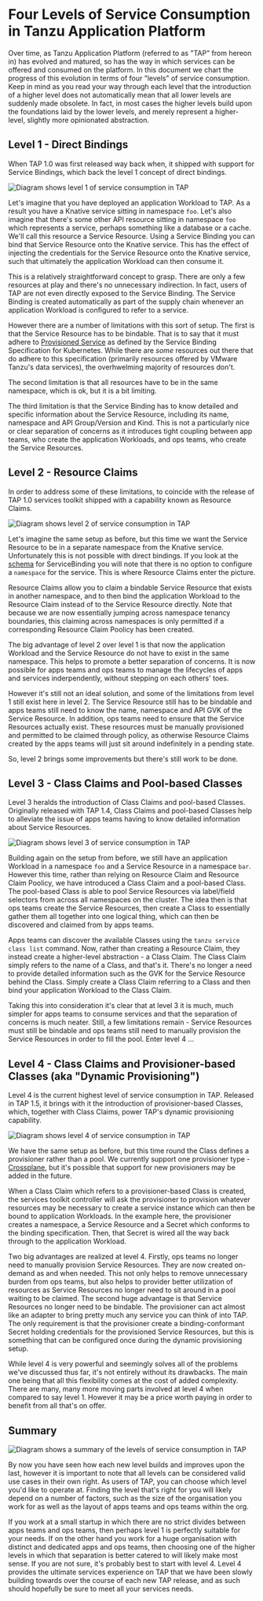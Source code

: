 # Four Levels of Service Consumption in Tanzu Application Platform

Over time, as Tanzu Application Platform (referred to as "TAP" from hereon in) has evolved and matured, so has the way in which services can be offered and consumed on the platform. In this document we chart the progress of this evolution in terms of four "levels" of service consumption. Keep in mind as you read your way through each level that the introduction of a higher level does not automatically mean that all lower levels are suddenly made obsolete. In fact, in most cases the higher levels build upon the foundations laid by the lower levels, and merely represent a higher-level, slightly more opinionated abstraction.

## Level 1 - Direct Bindings

When TAP 1.0 was first released way back when, it shipped with support for Service Bindings, which back the level 1 concept of direct bindings.

![Diagram shows level 1 of service consumption in TAP](../../images/stk-4-levels-1.png)

Let's imagine that you have deployed an application Workload to TAP. As a result you have a Knative service sitting in namespace `foo`. Let's also imagine that there's some other API resource sitting in namespace `foo` which represents a service, perhaps something like a database or a cache. We'll call this resource a Service Resource. Using a Service Binding you can bind that Service Resource onto the Knative service. This has the effect of injecting the credentials for the Service Resource onto the Knative service, such that ultimately the application Workload can then consume it.

This is a relatively straightforward concept to grasp. There are only a few resources at play and there's no unnecessary indirection. In fact, users of TAP are not even directly exposed to the Service Binding. The Service Binding is created automatically as part of the supply chain whenever an application Workload is configured to refer to a service.

However there are a number of limitations with this sort of setup. The first is that the Service Resource has to be bindable. That is to say that it must adhere to [Provisioned Service](https://github.com/servicebinding/spec#provisioned-service) as defined by the Service Binding Specification for Kubernetes. While there are _some_ resources out there that do adhere to this specification (primarily resources offered by VMware Tanzu's data services), the overhwelming majority of resources don't.

The second limitation is that all resources have to be in the same namespace, which is ok, but it is a bit limiting.

The third limitation is that the Service Binding has to know detailed and specific information about the Service Resource, including its name, namespace and API Group/Version and Kind. This is not a particularly nice or clear separation of concerns as it introduces tight coupling between app teams, who create the application Workloads, and ops teams, who create the Service Resources.

## Level 2 - Resource Claims

In order to address some of these limitations, to coincide with the release of TAP 1.0 services toolkit shipped with a capability known as Resource Claims.

![Diagram shows level 2 of service consumption in TAP](../../images/stk-4-levels-2.png)

Let's imagine the same setup as before, but this time we want the Service Resource to be in a separate namespace from the Knative service. Unfortunately this is not possible with direct bindings. If you look at the [schema](https://github.com/servicebinding/spec#resource-type-schema-1) for ServiceBinding you will note that there is no option to configure a `namespace` for the service. This is where Resource Claims enter the picture.

Resource Claims allow you to claim a bindable Service Resource that exists in another namespace, and to then bind the application Workload to the Resource Claim instead of to the Service Resource directly. Note that because we are now essentially jumping across namespace tenancy boundaries, this claiming across namespaces is only permitted if a corresponding Resource Claim Poolicy has been created.

The big advantage of level 2 over level 1 is that now the application Workload and the Service Resource do not have to exist in the same namespace. This helps to promote a better separation of concerns. It is now possible for apps teams and ops teams to manage the lifecycles of apps and services inderpendently, without stepping on each others' toes.

However it's still not an ideal solution, and some of the limitations from level 1 still exist here in level 2. The Service Resource still has to be bindable and apps teams still need to know the name, namespace and API GVK of the Service Resource. In addition, ops teams need to ensure that the Service Resources actually exist. These resources must be manually provisioned and permitted to be claimed through policy, as otherwise Resource Claims created by the apps teams will just sit around indefinitely in a pending state.

So, level 2 brings some improvements but there's still work to be done.

## Level 3 - Class Claims and Pool-based Classes

Level 3 heralds the introduction of Class Claims and pool-based Classes. Originally released with TAP 1.4, Class Claims and pool-based Classes help to alleviate the issue of apps teams having to know detailed information about Service Resources.

![Diagram shows level 3 of service consumption in TAP](../../images/stk-4-levels-3.png)

Building again on the setup from before, we still have an application Workload in a namespace `foo` and a Service Resource in a namespace `bar`. However this time, rather than relying on Resource Claim and Resource Claim Poolicy, we have introduced a Class Claim and a pool-based Class. The pool-based Class is able to pool Service Resources via label/field selectors from across all namespaces on the cluster. The idea then is that ops teams create the Service Resources, then create a Class to essentially gather them all together into one logical thing, which can then be discovered and claimed from by apps teams.

Apps teams can discover the available Classes using the `tanzu service class list` command. Now, rather than creating a Resource Claim, they instead create a higher-level abstraction - a Class Claim. The Class Claim simply refers to the name of a Class, and that's it. There's no longer a need to provide detailed information such as the GVK for the Service Resource behind the Class. Simply create a Class Claim referring to a Class and then bind your application Workload to the Class Claim.

Taking this into consideration it's clear that at level 3 it is much, much simpler for apps teams to consume services and that the separation of concerns is much neater. Still, a few limitations remain - Service Resources must still be bindable and ops teams still need to manually provision the Service Resources in order to fill the pool. Enter level 4 ...

## Level 4 - Class Claims and Provisioner-based Classes (aka "Dynamic Provisioning")

Level 4 is the current highest level of service consumption in TAP. Released in TAP 1.5, it brings with it the introduction of provisioner-based Classes, which, together with Class Claims, power TAP's dynamic provisioning capability.

![Diagram shows level 4 of service consumption in TAP](../../images/stk-4-levels-4.png)

We have the same setup as before, but this time round the Class defines a provisioner rather than a pool. We currently support one provisioner type - [Crossplane](https://www.crossplane.io/), but it's possible that support for new provisioners may be added in the future.

When a Class Claim which refers to a provisioner-based Class is created, the services toolkit controller will ask the provisioner to provision whatever resources may be necessary to create a service instance which can then be bound to application Workloads. In the example here, the provisioner creates a namespace, a Service Resource and a Secret which conforms to the binding specification. Then, that Secret is wired all the way back through to the application Workload.

Two big advantages are realized at level 4. Firstly, ops teams no longer need to manually provision Service Resources. They are now created on-demand as and when needed. This not only helps to remove unnecessary burden from ops teams, but also helps to provider better utilization of resources as Service Resources no longer need to sit around in a pool waiting to be claimed. The second huge advantage is that Service Resources no longer need to be bindable. The provisioner can act almost like an adapter to bring pretty much any service you can think of into TAP. The only requirement is that the provisioner create a binding-conformant Secret holding credentials for the provisioned Service Resources, but this is something that can be configured once during the dynamic provisioning setup.

While level 4 is very powerful and seemingly solves all of the problems we've discussed thus far, it's not entirely without its drawbacks. The main one being that all this flexibility comes at the cost of added complexity. There are many, many more moving parts involved at level 4 when compared to say level 1. However it may be a price worth paying in order to benefit from all that's on offer.

## Summary

![Diagram shows a summary of the levels of service consumption in TAP](../../images/stk-4-levels-summary.png)

By now you have seen how each new level builds and improves upon the last, however it is important to note that all levels can be considered valid use cases in their own right. As users of TAP, you can choose which level you'd like to operate at. Finding the level that's right for you will likely depend on a number of factors, such as the size of the organisation you work for as well as the layout of apps teams and ops teams within the org.

If you work at a small startup in which there are no strict divides between apps teams and ops teams, then perhaps level 1 is perfectly suitable for your needs. If on the other hand you work for a huge organisation with distinct and dedicated apps and ops teams, then choosing one of the higher levels in which that separation is better catered to will likely make most sense. If you are not sure, it's probably best to start with level 4. Level 4 provides the ultimate services experience on TAP that we have been slowly building towards over the course of each new TAP release, and as such should hopefully be sure to meet all your services needs.
